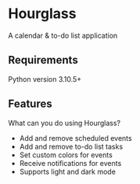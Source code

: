 # Hourglass
A calendar & to-do list application

## Requirements
Python version 3.10.5+

## Features
What can you do using Hourglass?
- Add and remove scheduled events
- Add and remove to-do list tasks
- Set custom colors for events
- Receive notifications for events
- Supports light and dark mode
